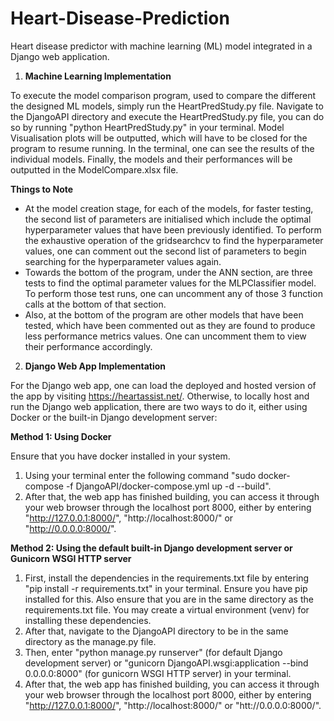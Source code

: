 # Heart-Disease-Prediction

Heart disease predictor with machine learning (ML) model integrated in a Django web application.

1. **Machine Learning Implementation**

To execute the model comparison program, used to compare the different the designed ML models, simply run the HeartPredStudy.py file. Navigate to the  DjangoAPI directory and execute the HeartPredStudy.py file, you can do so by running "python HeartPredStudy.py" in your terminal. Model Visualisation plots will be outputted, which will have to be closed for the program to resume running. In the terminal, one can see the results of the individual models. Finally, the models and their performances will be outputted in the ModelCompare.xlsx file.

**Things to Note**

- At the model creation stage, for each of the models, for faster testing, the second list of parameters are initialised which include the optimal hyperparameter values that have been previously identified. To perform the exhaustive operation of the gridsearchcv to find the hyperparameter values, one can comment out the second list of parameters to begin searching for the hyperparameter values again.
- Towards the bottom of the program, under the ANN section, are three tests to find the optimal parameter values for the MLPClassifier model. To perform those test runs, one can uncomment any of those 3 function calls at the bottom of that section.
- Also, at the bottom of the program are other models that have been tested, which have been commented out as they are found to produce less performance metrics values. One can uncomment them to view their performance accordingly.



2. **Django Web App Implementation**

For the Django web app, one can load the deployed and hosted version of the app by visiting https://heartassist.net/. Otherwise, to locally host and run the Django web application, there are two ways to do it, either using Docker or the built-in Django development server:


**Method 1: Using Docker**

Ensure that you have docker installed in your system.

1. Using your terminal enter the following command "sudo docker-compose -f DjangoAPI/docker-compose.yml up -d --build".
2. After that, the web app has finished building, you can access it through your web browser through the localhost port 8000, either by entering "http://127.0.0.1:8000/", "http://localhost:8000/" or "http://0.0.0.0:8000/".


**Method 2: Using the default built-in Django development server or Gunicorn WSGI HTTP server**

1. First, install the dependencies in the requirements.txt file by entering "pip install -r requirements.txt" in your terminal. Ensure you have pip installed for this. Also ensure that you are in the same directory as the requirements.txt file. You may create a virtual environment (venv) for installing these dependencies.
2. After that, navigate to the DjangoAPI directory to be in the same directory as the manage.py file.
3. Then, enter "python manage.py runserver" (for default Django development server) or "gunicorn DjangoAPI.wsgi:application --bind 0.0.0.0:8000" (for gunicorn WSGI HTTP server) in your terminal.
4. After that, the web app has finished building, you can access it through your web browser through the localhost port 8000,
   either by entering "http://127.0.0.1:8000/", "http://localhost:8000/" or "htt://0.0.0.0:8000/".
